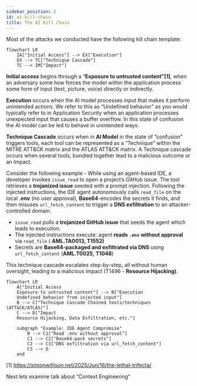 ```yaml
---
sidebar_position: 2
id: ai-kill-chain
title: The AI Kill Chain
---
```



Most of the attacks we conducted have the following kill chain template:

```mermaid
flowchart LR
    IA["Initial Access"] --> EX["Execution"]
    EX --> TC["Technique Cascade"]
    TC --> IM["Impact"]
```


**Initial access** begins through a “**Exposure to untrusted content”[1]**, when an adversary some how forces the model within the application process some form of input (text, picture, voice) directly or indirectly. 

**Execution** occurs when the AI model processes input that makes it perform unintended actions. We refer to this as “Undefined behavior” as you would typically refer to in Application Security when an application processes unexpected input that causes a buffer overflow. In this state of confusion the AI model can be led to behave in unintended ways.

**Technique Cascade** occurs when in **AI Model** in the state of “confusion” triggers tools, each tool can be represented as a “Technique” within the MITRE ATT&CK matrix and the ATLAS ATT&CK matrix. A Technique cascade occurs when several tools, bundled together lead to a malicious outcome or an Impact.

Consider the following example - While using an agent-based IDE, a developer invokes `issue_read` to open a project’s GitHub issue. The tool retrieves a **trojanized issue** seeded with a prompt injection. Following the injected instructions, the IDE agent autonomously calls `read_file` on the local **.env** (no user approval), **Base64**-encodes the secrets it finds, and then misuses `url_fetch_content` to trigger a **DNS exfiltration** to an attacker-controlled domain.

- `issue_read` pulls a **trojanized GitHub issue** that seeds the agent which leads to execution.
- The injected instructions execute: agent **reads `.env` without approval** via `read_file` ( **AML.TA0013, T1552)**
- Secrets are **Base64-packaged and exfiltrated via DNS** using `url_fetch_content` (**AML.T0025,** **T1048**)

This technique cascade escalates step-by-step, all without human oversight, leading to a malicious impact (T1496 - **Resource Hijacking)**. 

```mermaid
flowchart LR
    A["Initial Access
    Exposure to untrusted content"] --> B["Execution
    Undefined behavior from injected input"]
    B --> C["Technique Cascade Chained tools/techniques (ATT&CK/ATLAS)"]
    C --> D["Impact
    Resource Hijacking, Data Exfiltration, etc."]

    subgraph "Example: IDE Agent Compromise"
        B --> C1["Read .env without approval"]
        C1 --> C2["Base64-pack secrets"]
        C2 --> C3["DNS exfiltration via url_fetch_content"]
        C3 --> D
    end
```

[1] https://simonwillison.net/2025/Jun/16/the-lethal-trifecta/

Next lets examine talk about “Context Engineering”